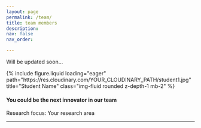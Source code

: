 ```yaml
---
layout: page
permalink: /team/
title: team members
description: 
nav: false
nav_order:

---
```



<!-- PhD Students Section -->
<!-- <h3>PhD Students</h3> -->
Will be updated soon...

<div class="row mb-5">
  <div class="col-sm-3 text-center">
    {% include figure.liquid loading="eager" path="https://res.cloudinary.com/YOUR_CLOUDINARY_PATH/student1.jpg" title="Student Name" class="img-fluid rounded z-depth-1 mb-2" %}
    <div>
      <a href="" target="_blank">
        <i class="fab fa-linkedin fa-2x mr-3"></i>
      </a>
      <a href="" target="_blank">
        <i class="ai ai-google-scholar fa-2x"></i>
      </a>
    </div>
  </div>
  <div class="col-sm-9 d-flex align-items-center">
    <div>
      <h4>You could be the next innovator in our team</h4>
      <p>
        Research focus: Your research area 
      </p>
    </div>
  </div>
</div>

<hr>